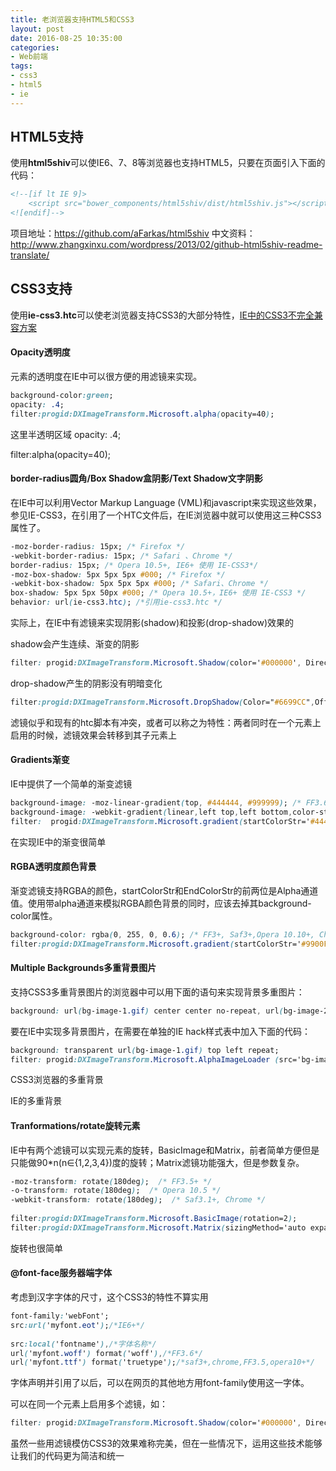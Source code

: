 ```yaml
---
title: 老浏览器支持HTML5和CSS3
layout: post
date: 2016-08-25 10:35:00
categories: 
- Web前端
tags: 
- css3 
- html5
- ie
---
```

## HTML5支持
使用**html5shiv**可以使IE6、7、8等浏览器也支持HTML5，只要在页面引入下面的代码：
``` jsp
<!--[if lt IE 9]>
    <script src="bower_components/html5shiv/dist/html5shiv.js"></script>
<![endif]-->
```
项目地址：https://github.com/aFarkas/html5shiv
中文资料：http://www.zhangxinxu.com/wordpress/2013/02/github-html5shiv-readme-translate/

## CSS3支持
使用**ie-css3.htc**可以使老浏览器支持CSS3的大部分特性，[IE中的CSS3不完全兼容方案](http://www.cnblogs.com/platero/archive/2010/08/31/1870151.html)

#### Opacity透明度
元素的透明度在IE中可以很方便的用滤镜来实现。
``` css
background-color:green;
opacity: .4;
filter:progid:DXImageTransform.Microsoft.alpha(opacity=40);
```
这里半透明区域
opacity: .4;

filter:alpha(opacity=40);

#### border-radius圆角/Box Shadow盒阴影/Text Shadow文字阴影
在IE中可以利用Vector Markup Language (VML)和javascript来实现这些效果，参见IE-CSS3，在引用了一个HTC文件后，在IE浏览器中就可以使用这三种CSS3属性了。
``` css
-moz-border-radius: 15px; /* Firefox */
-webkit-border-radius: 15px; /* Safari 、Chrome */
border-radius: 15px; /* Opera 10.5+, IE6+ 使用 IE-CSS3*/
-moz-box-shadow: 5px 5px 5px #000; /* Firefox */
-webkit-box-shadow: 5px 5px 5px #000; /* Safari、Chrome */
box-shadow: 5px 5px 50px #000; /* Opera 10.5+，IE6+ 使用 IE-CSS3 */
behavior: url(ie-css3.htc); /*引用ie-css3.htc */
```
实际上，在IE中有滤镜来实现阴影(shadow)和投影(drop-shadow)效果的

shadow会产生连续、渐变的阴影
``` css
filter: progid:DXImageTransform.Microsoft.Shadow(color='#000000', Direction=145, Strength=10);
```
drop-shadow产生的阴影没有明暗变化
``` css
filter:progid:DXImageTransform.Microsoft.DropShadow(Color="#6699CC",OffX="5",OffY="5",Positive="1");
```

滤镜似乎和现有的htc脚本有冲突，或者可以称之为特性：两者同时在一个元素上启用的时候，滤镜效果会转移到其子元素上

#### Gradients渐变
IE中提供了一个简单的渐变滤镜
``` css
background-image: -moz-linear-gradient(top, #444444, #999999); /* FF3.6 */
background-image: -webkit-gradient(linear,left top,left bottom,color-stop(0, #444444),color-stop(1, #999999)); /* Saf4+, Chrome */
filter:  progid:DXImageTransform.Microsoft.gradient(startColorStr='#444444', EndColorStr='#999999'); /* IE6+ */
```
在实现IE中的渐变很简单

#### RGBA透明度颜色背景
渐变滤镜支持RGBA的颜色，startColorStr和EndColorStr的前两位是Alpha通道值。使用带alpha通道来模拟RGBA颜色背景的同时，应该去掉其background-color属性。
``` css
background-color: rgba(0, 255, 0, 0.6); /* FF3+, Saf3+,Opera 10.10+, Chrome */
filter:progid:DXImageTransform.Microsoft.gradient(startColorStr='#9900FF00',EndColorStr='#9900FF00'); /* IE6+*/
```
#### Multiple Backgrounds多重背景图片
支持CSS3多重背景图片的浏览器中可以用下面的语句来实现背景多重图片：
``` css
background: url(bg-image-1.gif) center center no-repeat, url(bg-image-2.gif) top left;
```
要在IE中实现多背景图片，在需要在单独的IE hack样式表中加入下面的代码：
``` css
background: transparent url(bg-image-1.gif) top left repeat;
filter: progid:DXImageTransform.Microsoft.AlphaImageLoader (src='bg-image-2.gif', sizingMethod='crop'); /* IE6+ */
```
CSS3浏览器的多重背景

IE的多重背景

#### Tranformations/rotate旋转元素
IE中有两个滤镜可以实现元素的旋转，BasicImage和Matrix，前者简单方便但是只能做90*n(n∈{1,2,3,4})度的旋转；Matrix滤镜功能强大，但是参数复杂。
``` css
-moz-transform: rotate(180deg);  /* FF3.5+ */
-o-transform: rotate(180deg);  /* Opera 10.5 */
-webkit-transform: rotate(180deg);  /* Saf3.1+, Chrome */
 
filter:progid:DXImageTransform.Microsoft.BasicImage(rotation=2);
filter:progid:DXImageTransform.Microsoft.Matrix(sizingMethod='auto expand',M11=-1, M12=-1.2246063538223772e-16, M21=1.2246063538223772e-16, M22=-1);
```
旋转也很简单

#### @font-face服务器端字体
考虑到汉字字体的尺寸，这个CSS3的特性不算实用
``` css
font-family:'webFont';
src:url('myfont.eot');/*IE6+*/
 
src:local('fontname'),/*字体名称*/
url('myfont.woff') format('woff'),/*FF3.6*/
url('myfont.ttf') format('truetype');/*saf3+,chrome,FF3.5,opera10+*/
```
字体声明并引用了以后，可以在网页的其他地方用font-family使用这一字体。

可以在同一个元素上启用多个滤镜，如：
``` css
filter: progid:DXImageTransform.Microsoft.Shadow(color='#000000', Direction=145, Strength=5)progid:DXImageTransform.Microsoft.Alpha(opacity=40);
```

虽然一些用滤镜模仿CSS3的效果难称完美，但在一些情况下，运用这些技术能够让我们的代码更为简洁和统一

